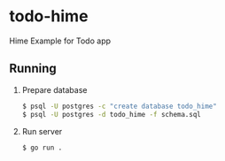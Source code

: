 # todo-hime

Hime Example for Todo app

## Running

1. Prepare database

    ```bash
    $ psql -U postgres -c "create database todo_hime"
    $ psql -U postgres -d todo_hime -f schema.sql
    ```

2. Run server

    ```bash
    $ go run .
    ```

